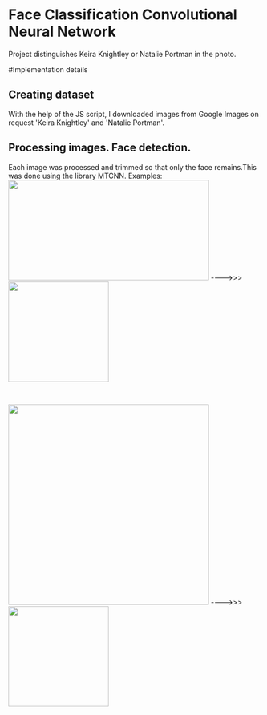 # Face Classification Convolutional Neural Network
Project distinguishes Keira Knightley or Natalie Portman in the photo.

#Implementation details

## Creating dataset
With the help of the JS script, I downloaded images from Google Images on request 'Keira Knightley' and 'Natalie Portman'.

## Processing images. Face detection.

Each image was processed and trimmed so that only the face remains.This was done using the library MTCNN.
Examples:
<img src="https://user-images.githubusercontent.com/54369751/112759831-6fcaed80-8ffd-11eb-8c7f-4bc19701ddca.jpg" width="400" height="200">
---->>>
<img src="https://user-images.githubusercontent.com/54369751/112759836-76f1fb80-8ffd-11eb-8eb9-345b64bad382.jpg" width="200" height="200">

&nbsp;

<img src="https://user-images.githubusercontent.com/54369751/112760042-4363a100-8ffe-11eb-8074-66595dd94155.jpg" width="400" height="400">
---->>>
<img src="https://user-images.githubusercontent.com/54369751/112760058-52e2ea00-8ffe-11eb-8e7b-a5db97622453.jpg" width="200" height="200">
